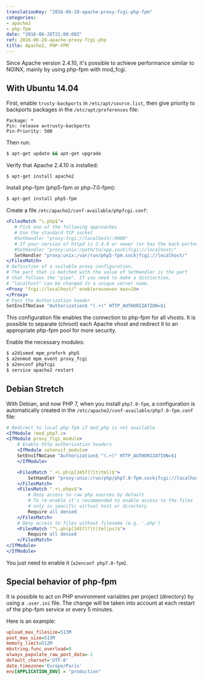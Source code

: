 ```yaml
---
translationKey: "2016-06-28-apache-proxy-fcgi-php-fpm"
categories:
- apache2
- php-fpm
date: "2016-06-28T21:00:00Z"
ref: 2016-06-28-apache-proxy-fcgi-php
title: Apache2, PHP-FPM
---
```


Since Apache version 2.4.10, it's possible to achieve performance similar to NGINX,
mainly by using php-fpm with mod_fcgi.

## With Ubuntu 14.04

First, enable `trusty-backports` in `/etc/apt/source.list`,
then give priority to backports packages in the `/etc/apt/preferences` file:

```
Package: *
Pin: release a=trusty-backports
Pin-Priority: 500
```

Then run:

```bash
$ apt-get update && apt-get upgrade
```

Verify that Apache 2.4.10 is installed:

```bash
$ apt-get install apache2
```

Install php-fpm (php5-fpm or php-7.0-fpm):

```bash
$ apt-get install php5-fpm
```

Create a file `/etc/apache2/conf-available/phpfcgi.conf`:

```apache
<FilesMatch "\.php$">
   # Pick one of the following approaches
   # Use the standard TCP socket
   #SetHandler "proxy:fcgi://localhost/:9000"
   # If your version of httpd is 2.4.9 or newer (or has the back-ported feature), you can use the unix domain socket
   #SetHandler "proxy:unix:/path/to/app.sock|fcgi://localhost/"
   SetHandler "proxy:unix:/var/run/php5-fpm.sock|fcgi://localhost/"
</FilesMatch>
# Definition of a suitable proxy configuration.
# The part that is matched with the value of SetHandler is the part
# that follows the "pipe". If you need to make a distinction,
# "localhost" can be changed to a unique server name.
<Proxy "fcgi://localhost/" enablereuse=on max=10>
</Proxy>
# Pass the Authorization header
SetEnvIfNoCase ^Authorization$ "(.+)" HTTP_AUTHORIZATION=$1
```

This configuration file enables the connection to php-fpm for all vhosts. It is possible to separate (chroot) each Apache vhost and redirect it to an appropriate php-fpm pool for more security.

Enable the necessary modules:

```bash
$ a2dismod mpm_prefork php5
$ a2enmod mpm_event proxy_fcgi
$ a2enconf phpfcgi
$ service apache2 restart
```

## Debian Stretch

With Debian, and now PHP 7, when you install `php7.0-fpm`,
a configuration is automatically created in the `/etc/apache2/conf-available/php7.0-fpm.conf` file:

```apache
# Redirect to local php-fpm if mod_php is not available
<IfModule !mod_php7.c>
<IfModule proxy_fcgi_module>
    # Enable http authorization headers
    <IfModule setenvif_module>
    SetEnvIfNoCase ^Authorization$ "(.+)" HTTP_AUTHORIZATION=$1
    </IfModule>

    <FilesMatch ".+\.ph(p[3457]?|t|tml)$">
        SetHandler "proxy:unix:/run/php/php7.0-fpm.sock|fcgi://localhost"
    </FilesMatch>
    <FilesMatch ".+\.phps$">
        # Deny access to raw php sources by default
        # To re-enable it's recommended to enable access to the files
        # only in specific virtual host or directory
        Require all denied
    </FilesMatch>
    # Deny access to files without filename (e.g. '.php')
    <FilesMatch "^\.ph(p[3457]?|t|tml|ps)$">
        Require all denied
    </FilesMatch>
</IfModule>
</IfModule>
```

You just need to enable it (`a2enconf php7.0-fpm`).

## Special behavior of php-fpm

It is possible to act on PHP environment variables per project (directory)
by using a `.user.ini` file.
The change will be taken into account at each restart of the php-fpm service or
every 5 minutes.

Here is an example:

```ini
upload_max_filesize=513M
post_max_size=513M
memory_limit=512M
mbstring.func_overload=0
always_populate_raw_post_data=-1
default_charset='UTF-8'
date.timezone='Europe/Paris'
env[APPLICATION_ENV] = "production"
```